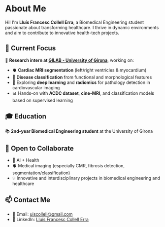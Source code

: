 # About Me

Hi! I'm **Lluís Francesc Collell Erra**, a Biomedical Engineering student passionate about transforming healthcare. I thrive in dynamic environments and aim to contribute to innovative health-tech projects.

## 🔬 Current Focus

🧠 **Research intern at [GILAB - University of Girona](https://gilab.udg.edu/)**, working on:

- 🫀 **Cardiac MRI segmentation** (left/right ventricles & myocardium)  
- 🧮 **Disease classification** from functional and morphological features  
- 🧠 Exploring **deep learning** and **radiomics** for pathology detection in cardiovascular imaging  
- 📊 Hands-on with **ACDC dataset**, **cine-MRI**, and classification models based on supervised learning

## 🎓 Education

📚 **2nd-year Biomedical Engineering student** at the University of Girona

## 🤝 Open to Collaborate

- 🤖 AI + Health  
- 🫀 Medical imaging (especially CMR, fibrosis detection, segmentation/classification)  
- 💡 Innovative and interdisciplinary projects in biomedical engineering and healthcare

## 📫 Contact Me

- 📧 Email: [uiscollell@gmail.com](mailto:uiscollell@gmail.com)  
- 💼 LinkedIn: [Lluís Francesc Collell Erra](https://www.linkedin.com/in/lluís-francesc-collell-erra)
